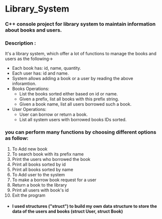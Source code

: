 # Library_System
###  C++ console project for library system to maintain information about books and users.
###  Description :    
It's a library system, which offer a lot of functions to manage the books and users as the following->
- Each book has: id, name, quantity.
- Each user has: id and name.
- System allows adding a book or a user by reading the above inforamtion.
- Books Operations:
    - List the books sorted either based on id or name.
    - Given a prefix, list all books with this prefix string.
    - Given a book name, list all users borrowed such a book.
- User Operations:
    - User can borrow or return a book.
    - List all system users with borrowed books IDs sorted.

### you can perform many functions by choosing different options as follow:
   1. To Add new book
   2. To search book with its prefix name
   3. Print the users who borrowed the book
   4. Print all books sorted by id
   5. Print all books sorted by name
   6. To Add user to the system
   7. To make a borrow book request for a user
   8. Return a book to the library
   9. Print all users with book's id
   10. Exit the program
* #### I used structures ("struct") to build my own data structure to store the data of the users and books (**struct User**, **struct Book**)
